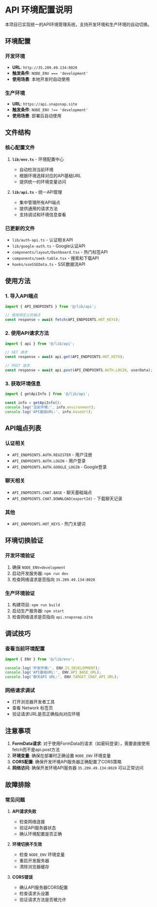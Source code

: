 # API 环境配置说明

本项目已实现统一的API环境管理系统，支持开发环境和生产环境的自动切换。

## 环境配置

### 开发环境
- **URL**: `http://35.209.49.134:8020`
- **触发条件**: `NODE_ENV === 'development'`
- **使用场景**: 本地开发时自动使用

### 生产环境
- **URL**: `https://api.snapsnap.site`
- **触发条件**: `NODE_ENV !== 'development'`
- **使用场景**: 部署后自动使用

## 文件结构

### 核心配置文件

1. **`lib/env.ts`** - 环境配置中心
   - 自动检测当前环境
   - 根据环境选择对应的API基础URL
   - 提供统一的环境变量访问

2. **`lib/api.ts`** - 统一API管理
   - 集中管理所有API端点
   - 提供通用的请求方法
   - 支持调试和环境信息查看

### 已更新的文件

- `lib/auth-api.ts` - 认证相关API
- `lib/google-auth.ts` - Google认证API
- `components/layout/Dashboard.tsx` - 热门标签API
- `components/seek-table.tsx` - 搜索和下载API
- `hooks/useSSEData.ts` - SSE数据流API

## 使用方法

### 1. 导入API端点

```typescript
import { API_ENDPOINTS } from '@/lib/api';

// 使用预定义的端点
const response = await fetch(API_ENDPOINTS.HOT_KEYS);
```

### 2. 使用API请求方法

```typescript
import { api } from '@/lib/api';

// GET 请求
const response = await api.get(API_ENDPOINTS.HOT_KEYS);

// POST 请求
const response = await api.post(API_ENDPOINTS.AUTH.LOGIN, userData);
```

### 3. 获取环境信息

```typescript
import { getApiInfo } from '@/lib/api';

const info = getApiInfo();
console.log('当前环境:', info.environment);
console.log('API基础URL:', info.baseUrl);
```

## API端点列表

### 认证相关
- `API_ENDPOINTS.AUTH.REGISTER` - 用户注册
- `API_ENDPOINTS.AUTH.LOGIN` - 用户登录
- `API_ENDPOINTS.AUTH.GOOGLE_LOGIN` - Google登录

### 聊天相关
- `API_ENDPOINTS.CHAT.BASE` - 聊天基础端点
- `API_ENDPOINTS.CHAT.DOWNLOAD(exportId)` - 下载聊天记录

### 其他
- `API_ENDPOINTS.HOT_KEYS` - 热门关键词

## 环境切换验证

### 开发环境验证
1. 确保 `NODE_ENV=development`
2. 启动开发服务器: `npm run dev`
3. 检查网络请求是否指向 `35.209.49.134:8020`

### 生产环境验证
1. 构建项目: `npm run build`
2. 启动生产服务器: `npm start`
3. 检查网络请求是否指向 `api.snapsnap.site`

## 调试技巧

### 查看当前环境配置
```typescript
import { ENV } from '@/lib/env';

console.log('开发环境:', ENV.IS_DEVELOPMENT);
console.log('API基础URL:', ENV.API_BASE_URL);
console.log('聊天API URL:', ENV.TARGET_CHAT_API_URL);
```

### 网络请求调试
- 打开浏览器开发者工具
- 查看 Network 标签页
- 验证请求URL是否正确指向对应环境

## 注意事项

1. **FormData请求**: 对于使用FormData的请求（如密码登录），需要直接使用fetch而不是api.post方法
2. **环境变量**: 确保在部署时正确设置 `NODE_ENV` 环境变量
3. **CORS配置**: 确保开发环境API服务器正确配置了CORS策略
4. **网络访问**: 确保开发环境API服务器 `35.209.49.134:8020` 可以正常访问

## 故障排除

### 常见问题

1. **API请求失败**
   - 检查网络连接
   - 验证API服务器状态
   - 确认环境配置是否正确

2. **环境切换不生效**
   - 检查 `NODE_ENV` 环境变量
   - 重启开发服务器
   - 清除浏览器缓存

3. **CORS错误**
   - 确认API服务器CORS配置
   - 检查请求头设置
   - 验证请求方法是否被允许